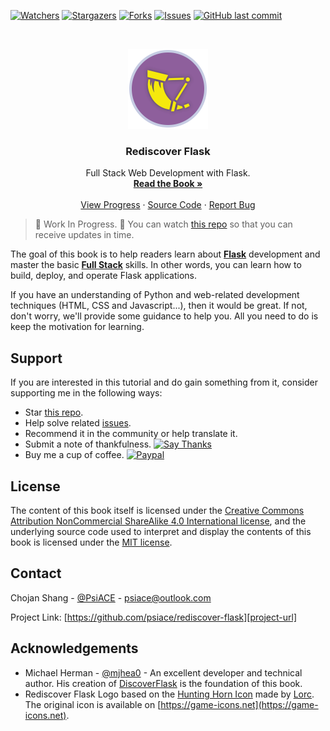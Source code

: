<!-- PROJECT SHIELDS -->

[![Watchers][watchers-shield]][watchers-url]
[![Stargazers][stars-shield]][stars-url]
[![Forks][forks-shield]][forks-url]
[![Issues][issues-shield]][issues-url]
[![GitHub last commit][commit-shield]][commit-url]

<!-- PROJECT LOGO -->

<br />
<p align="center">
  <a href="https://github.com/psiace/rediscover-flask">
    <img src="docs/assets/logo/rediscover-flask-logo.png" alt="Rediscover Flask Logo" width="128" height="128">
  </a>

  <h3 align="center">Rediscover Flask</h3>
  <p align="center">
    Full Stack Web Development with Flask.
    <br />
    <a href="https://psiace.github.io/rediscover-flask"><strong>Read the Book » </strong></a>
    <br />
    <br />
    <a href="https://github.com/psiace/rediscover-flask/projects">View Progress</a>
    ·
    <a href="https://github.com/PsiACE/rediscover-flask/tree/master/src">Source Code</a>
    ·
    <a href="https://github.com/psiace/rediscover-flask/issues">Report Bug</a>
  </p>
</p>

<!-- ABOUT THE PROJECT -->

> :construction: Work In Progress. :construction: You can watch [this repo][project-url] so that you can receive updates in time.

The goal of this book is to help readers learn about **[Flask](https://palletsprojects.com/p/flask/)** development and master the basic **[Full Stack](https://www.webopedia.com/TERM/F/full-stack.html)** skills. In other words, you can learn how to build, deploy, and operate Flask applications.

If you have an understanding of Python and web-related development techniques (HTML, CSS and Javascript...), then it would be great. If not, don't worry, we'll provide some guidance to help you. All you need to do is keep the motivation for learning.

<!-- Support -->

## Support

If you are interested in this tutorial and do gain something from it, consider supporting me in the following ways:

-   Star [this repo][project-url].
-   Help solve related [issues][issues-url].
-   Recommend it in the community or help translate it.
-   Submit a note of thankfulness. [![Say Thanks][thanks-shield]][thanks-url]
-   Buy me a cup of coffee. [![Paypal][paypal-shield]][paypal-url]

<!-- LICENSE -->

## License

The content of this book itself is licensed under the [Creative Commons Attribution NonCommercial ShareAlike 4.0 International license](https://github.com/psiace/rediscover-flask/blob/master/LICENSE-CC-BY-NC-SA), and the underlying source code used to interpret and display the contents of this book is licensed under the [MIT license](https://github.com/psiace/rediscover-flask/blob/master/LICENSE-MIT).

<!-- CONTACT -->

## Contact

Chojan Shang - [@PsiACE](https://github.com/psiace) - <psiace@outlook.com>

Project Link: [https://github.com/psiace/rediscover-flask][project-url]

<!-- ACKNOWLEDGEMENTS -->

## Acknowledgements

-   Michael Herman - [@mjhea0](https://github.com/mjhea0) - An excellent developer and technical author. His creation of [DiscoverFlask](https://github.com/realpython/discover-flask) is the foundation of this book.
-   Rediscover Flask Logo based on the [Hunting Horn Icon](https://game-icons.net/1x1/lorc/hunting-horn.html) made by [Lorc](http://lorcblog.blogspot.com). The original icon is available on [https://game-icons.net](https://game-icons.net).

<!-- MARKDOWN LINKS & IMAGES -->
<!-- https://www.markdownguide.org/basic-syntax/#reference-style-links -->

[watchers-shield]: https://img.shields.io/github/watchers/psiace/rediscover-flask?style=flat-square
[watchers-url]: https://github.com/psiace/rediscover-flask/watchers
[stars-shield]: https://img.shields.io/github/stars/psiace/rediscover-flask?style=flat-square
[stars-url]: https://github.com/psiace/rediscover-flask/stargazers
[forks-shield]: https://img.shields.io/github/forks/PsiACE/rediscover-flask?style=flat-square
[forks-url]: https://github.com/PsiACE/rediscover-flask/network
[issues-shield]: https://img.shields.io/github/issues-raw/psiace/rediscover-flask?style=flat-square
[issues-url]: https://github.com/PsiACE/rediscover-flask/issues
[commit-shield]: https://img.shields.io/github/last-commit/psiace/rediscover-flask?style=flat-square
[commit-url]: https://github.com/PsiACE/rediscover-flask/commits
[thanks-shield]: https://img.shields.io/badge/Say%20Thanks-!-1EAEDB.svg?style=flat-square
[thanks-url]: https://saythanks.io/to/PsiACE
[paypal-shield]: https://img.shields.io/badge/donate-paypal-blue.svg?style=flat-square
[paypal-url]: https://www.paypal.me/psiace
[project-url]: https://github.com/psiace/rediscover-flask
